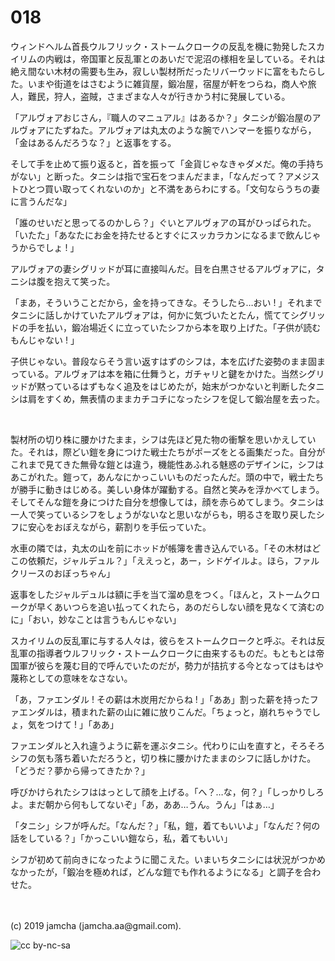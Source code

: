 

# 018

ウィンドヘルム首長ウルフリック・ストームクロークの反乱を機に勃発したスカイリムの内戦は，帝国軍と反乱軍とのあいだで泥沼の様相を呈している。それは絶え間ない木材の需要も生み，寂しい製材所だったリバーウッドに富をもたらした。いまや街道をはさむように雑貨屋，鍛冶屋，宿屋が軒をつらね，商人や旅人，難民，狩人，盗賊，さまざまな人々が行きかう村に発展している。

「アルヴォアおじさん，『職人のマニュアル』はあるか？」タニシが鍛冶屋のアルヴォアにたずねた。アルヴォアは丸太のような腕でハンマーを振りながら，「金はあるんだろうな？」と返事をする。

そして手を止めて振り返ると，首を振って「金貨じゃなきゃダメだ。俺の手持ちがない」と断った。タニシは指で宝石をつまんだまま，「なんだって？アメジストひとつ買い取ってくれないのか」と不満をあらわにする。「文句ならうちの妻に言うんだな」

「誰のせいだと思ってるのかしら？」ぐいとアルヴォアの耳がひっぱられた。「いたた」「あなたにお金を持たせるとすぐにスッカラカンになるまで飲んじゃうからでしょ ! 」

アルヴォアの妻シグリッドが耳に直接叫んだ。目を白黒させるアルヴォアに，タニシは腹を抱えて笑った。

「まあ，そういうことだから，金を持ってきな。そうしたら…おい ! 」それまでタニシに話しかけていたアルヴォアは，何かに気づいたとたん，慌ててシグリッドの手を払い，鍛冶場近くに立っていたシフから本を取り上げた。「子供が読むもんじゃない ! 」

子供じゃない。普段ならそう言い返すはずのシフは，本を広げた姿勢のまま固まっている。アルヴォアは本を箱に仕舞うと，ガチャリと鍵をかけた。当然シグリッドが黙っているはずもなく追及をはじめたが，始末がつかないと判断したタニシは肩をすくめ，無表情のままカチコチになったシフを促して鍛冶屋を去った。

<br>

製材所の切り株に腰かけたまま，シフは先ほど見た物の衝撃を思いかえしていた。それは，際どい鎧を身につけた戦士たちがポーズをとる画集だった。自分がこれまで見てきた無骨な鎧とは違う，機能性あふれる魅惑のデザインに，シフはあこがれた。鎧って，あんなにかっこいいものだったんだ。頭の中で，戦士たちが勝手に動きはじめる。美しい身体が躍動する。自然と笑みを浮かべてしまう。そしてそんな鎧を身につけた自分を想像しては，顔を赤らめてしまう。タニシは一人で笑っているシフをしょうがないなと思いながらも，明るさを取り戻したシフに安心をおぼえながら，薪割りを手伝っていた。

水車の隣では，丸太の山を前にホッドが帳簿を書き込んでいる。「その木材はどこの依頼だ，ジャルデュル？」「ええっと，あー，シドゲイルよ。ほら，ファルクリースのおぼっちゃん」

返事をしたジャルデュルは額に手を当て溜め息をつく。「ほんと，ストームクロークが早くあいつらを追い払ってくれたら，あのだらしない顔を見なくて済むのに」「おい，妙なことは言うもんじゃない」

スカイリムの反乱軍に与する人々は，彼らをストームクロークと呼ぶ。それは反乱軍の指導者ウルフリック・ストームクロークに由来するものだ。もともとは帝国軍が彼らを蔑む目的で呼んでいたのだが，勢力が拮抗する今となってはもはや蔑称としての意味をなさない。

「あ，ファエンダル ! その薪は木炭用だからね ! 」「ああ」割った薪を持ったファエンダルは，積まれた薪の山に雑に放りこんだ。「ちょっと，崩れちゃうでしょ，気をつけて ! 」「ああ」

ファエンダルと入れ違うように薪を運ぶタニシ。代わりに山を直すと，そろそろシフの気も落ち着いただろうと，切り株に腰かけたままのシフに話しかけた。「どうだ？夢から帰ってきたか？」

呼びかけられたシフははっとして顔を上げる。「へ？…な，何？」「しっかりしろよ。まだ朝から何もしてないぞ」「あ，ああ…うん。うん」「はぁ…」

「タニシ」シフが呼んだ。「なんだ？」「私，鎧，着てもいいよ」「なんだ？何の話をしている？」「かっこいい鎧なら，私，着てもいい」

シフが初めて前向きになったように聞こえた。いまいちタニシには状況がつかめなかったが，「鍛冶を極めれば，どんな鎧でも作れるようになる」と調子を合わせた。

<br>
<br>
(c) 2019 jamcha (jamcha.aa@gmail.com).

![cc by-nc-sa](https://i.creativecommons.org/l/by-nc-sa/4.0/88x31.png)

